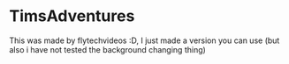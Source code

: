 # TimsAdventures
This was made by flytechvideos :D, I just made a version you can use (but also i have not tested the background changing thing)
